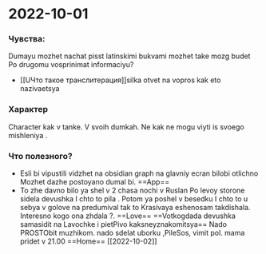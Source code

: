 # 2022-10-01
### Чувства:
Dumayu mozhet nachat pisst latinskimi bukvami mozhet take mozg budet Po drugomu vosprinimat informaciyu? 
- [[UЧто такое транслитерация]]silka otvet na vopros kak eto nazivaetsya  
### Xарактер
Character kak v tanke. V svoih dumkah. Ne kak ne mogu viyti is svoego mishleniya . 
### Что полезного?
- Esli bi vipustili vidzhet na obsidian graph na glavniy ecran bilobi otlichno  Mozhet dazhe postoyano dumal bi. ==App==
- To zhe davno bilo ya shel v 2 chasa nochi v Ruslan Po levoy storone sidela devushka I chto to pila . Potom ya poshel v besedku I chto to u sebya v golove na predumival  tak to Krasivaya eshenosam takdishala. Interesno kogo ona zhdala ?. ==Love==
==Votkogdada devushka samasidit na Lavochke i pietPivo kaksneyznakomitsya==
Nado PROSTObit muzhikom.
nado sdelat uborku ,PileSos, vimit pol. mama pridet v 21.00
==Home==
[[2022-10-02]]